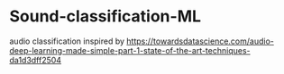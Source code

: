 # Sound-classification-ML
audio classification
inspired by https://towardsdatascience.com/audio-deep-learning-made-simple-part-1-state-of-the-art-techniques-da1d3dff2504
